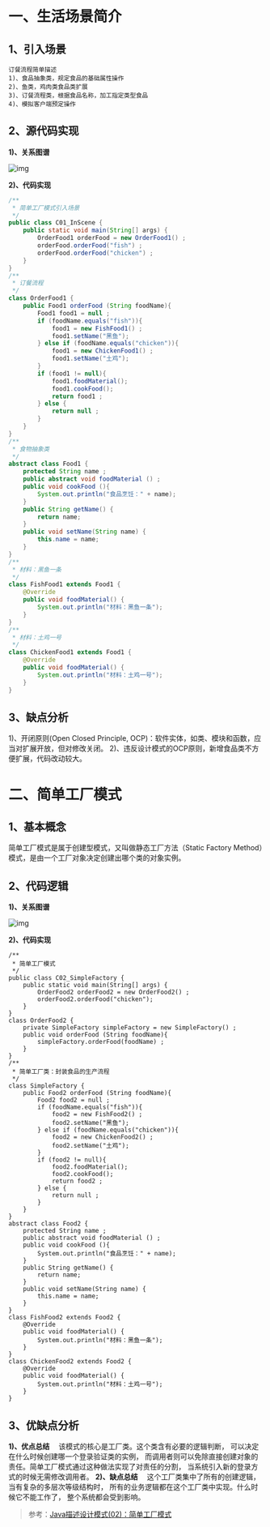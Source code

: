 # 一、生活场景简介 

## 1、引入场景

```
订餐流程简单描述
1)、食品抽象类，规定食品的基础属性操作
2)、鱼类，鸡肉类食品类扩展
3)、订餐流程类，根据食品名称，加工指定类型食品
4)、模拟客户端预定操作
```

## 2、源代码实现

**1)、关系图谱**

![img](https://mmbiz.qpic.cn/mmbiz_png/uUIibyNXbAvDNefUqnR8eMq2ELclAUJuNTia4NwLNbAeQBfxpCJXicxiayAJhZEsqBeH2pCVibvib73anVo2xMBYr7VA/640?wx_fmt=png&tp=webp&wxfrom=5&wx_lazy=1&wx_co=1)

**2)、代码实现**

```java
/**
 * 简单工厂模式引入场景
 */
public class C01_InScene {
    public static void main(String[] args) {
        OrderFood1 orderFood = new OrderFood1() ;
        orderFood.orderFood("fish") ;
        orderFood.orderFood("chicken") ;
    }
}
/**
 * 订餐流程
 */
class OrderFood1 {
    public Food1 orderFood (String foodName){
        Food1 food1 = null ;
        if (foodName.equals("fish")){
            food1 = new FishFood1() ;
            food1.setName("黑鱼");
        } else if (foodName.equals("chicken")){
            food1 = new ChickenFood1() ;
            food1.setName("土鸡");
        }
        if (food1 != null){
            food1.foodMaterial();
            food1.cookFood();
            return food1 ;
        } else {
            return null ;
        }
    }
}
/**
 * 食物抽象类
 */
abstract class Food1 {
    protected String name ;
    public abstract void foodMaterial () ;
    public void cookFood (){
        System.out.println("食品烹饪：" + name);
    }
    public String getName() {
        return name;
    }
    public void setName(String name) {
        this.name = name;
    }
}
/**
 * 材料：黑鱼一条
 */
class FishFood1 extends Food1 {
    @Override
    public void foodMaterial() {
        System.out.println("材料：黑鱼一条");
    }
}
/**
 * 材料：土鸡一号
 */
class ChickenFood1 extends Food1 {
    @Override
    public void foodMaterial() {
        System.out.println("材料：土鸡一号");
    }
}
```

## 3、缺点分析

1)、开闭原则(Open Closed Principle, OCP)：软件实体，如类、模块和函数，应当对扩展开放，但对修改关闭。
2)、违反设计模式的OCP原则，新增食品类不方便扩展，代码改动较大。

# 二、简单工厂模式 

## 1、基本概念

简单工厂模式是属于创建型模式，又叫做静态工厂方法（Static Factory Method）模式，是由一个工厂对象决定创建出哪个类的对象实例。

## 2、代码逻辑

**1)、关系图谱**

![img](https://mmbiz.qpic.cn/mmbiz_png/uUIibyNXbAvDNefUqnR8eMq2ELclAUJuNSJXNOvSNc4hAnPTIN0dExGmSeQAlcBdrLaxpgoezGESQ78Ata44iaug/640?wx_fmt=png&tp=webp&wxfrom=5&wx_lazy=1&wx_co=1)

**2)、代码实现**

```
/**
 * 简单工厂模式
 */
public class C02_SimpleFactory {
    public static void main(String[] args) {
        OrderFood2 orderFood2 = new OrderFood2() ;
        orderFood2.orderFood("chicken");
    }
}
class OrderFood2 {
    private SimpleFactory simpleFactory = new SimpleFactory() ;
    public void orderFood (String foodName){
        simpleFactory.orderFood(foodName) ;
    }
}
/**
 * 简单工厂类：封装食品的生产流程
 */
class SimpleFactory {
    public Food2 orderFood (String foodName){
        Food2 food2 = null ;
        if (foodName.equals("fish")){
            food2 = new FishFood2() ;
            food2.setName("黑鱼");
        } else if (foodName.equals("chicken")){
            food2 = new ChickenFood2() ;
            food2.setName("土鸡");
        }
        if (food2 != null){
            food2.foodMaterial();
            food2.cookFood();
            return food2 ;
        } else {
            return null ;
        }
    }
}
abstract class Food2 {
    protected String name ;
    public abstract void foodMaterial () ;
    public void cookFood (){
        System.out.println("食品烹饪：" + name);
    }
    public String getName() {
        return name;
    }
    public void setName(String name) {
        this.name = name;
    }
}
class FishFood2 extends Food2 {
    @Override
    public void foodMaterial() {
        System.out.println("材料：黑鱼一条");
    }
}
class ChickenFood2 extends Food2 {
    @Override
    public void foodMaterial() {
        System.out.println("材料：土鸡一号");
    }
}
```

## 3、优缺点分析

**1)、优点总结**
　该模式的核心是工厂类。这个类含有必要的逻辑判断，
可以决定在什么时候创建哪一个登录验证类的实例，
而调用者则可以免除直接创建对象的责任。简单工厂模式通过这种做法实现了对责任的分割，
当系统引入新的登录方式的时候无需修改调用者。
**2)、缺点总结**
　这个工厂类集中了所有的创建逻辑，当有复杂的多层次等级结构时，
所有的业务逻辑都在这个工厂类中实现。什么时候它不能工作了，
整个系统都会受到影响。

>  参考：[Java描述设计模式(02)：简单工厂模式](https://mp.weixin.qq.com/s/WV-YzwfRhxd_SYj2MuruXQ)